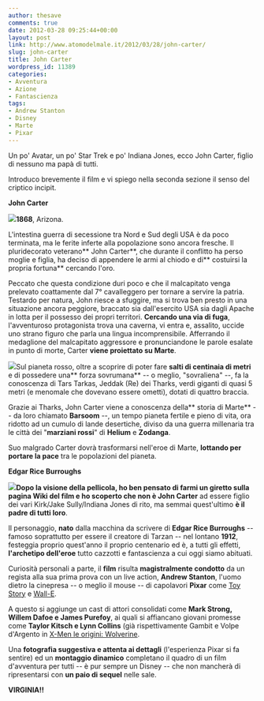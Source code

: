 ```yaml
---
author: thesave
comments: true
date: 2012-03-28 09:25:44+00:00
layout: post
link: http://www.atomodelmale.it/2012/03/28/john-carter/
slug: john-carter
title: John Carter
wordpress_id: 11389
categories:
- Avventura
- Azione
- Fantascienza
tags:
- Andrew Stanton
- Disney
- Marte
- Pixar
---
```


Un po' Avatar, un po' Star Trek e po' Indiana Jones, ecco John Carter, figlio di nessuno ma papà di tutti.

Introduco brevemente il film e vi spiego nella seconda sezione il senso del criptico incipit.

**John Carter**

**![](http://www.atomodelmale.it/wp-content/uploads/2012/03/John-Carter3-202x300.jpg)1868**, Arizona.

L'intestina guerra di secessione tra Nord e Sud degli USA è da poco terminata, ma le ferite inferte alla popolazione sono ancora fresche. Il pluridecorato veterano** John Carter**, che durante il conflitto ha perso moglie e figlia, ha deciso di appendere le armi al chiodo e di** costuirsi la propria fortuna** cercando l'oro.

Peccato che questa condizione duri poco e che il malcapitato venga prelevato coattamente dal 7° cavalleggero per tornare a servire la patria. Testardo per natura, John riesce a sfuggire, ma si trova ben presto in una situazione ancora peggiore, braccato sia dall'esercito USA sia dagli Apache in lotta per il possesso dei propri territori. **Cercando una via di fuga**, l'avventuroso protagonista trova una caverna, vi entra e, assalito, uccide uno strano figuro che parla una lingua incomprensibile. Afferrando il medaglione del malcapitato aggressore e pronunciandone le parole esalate in punto di morte, Carter **viene proiettato su Marte**.

![](http://www.atomodelmale.it/wp-content/uploads/2012/03/John-Carter2-300x125.jpg)Sul pianeta rosso, oltre a scoprire di poter fare **salti di centinaia di metri** e di possedere una** forza sovrumana** -- o meglio, "sovraliena" --, fa la conoscenza di Tars Tarkas, Jeddak (Re) dei Tharks, verdi giganti di quasi 5 metri (e menomale che dovevano essere ometti), dotati di quattro braccia.

Grazie ai Tharks, John Carter viene a conoscenza della** storia di Marte** -- da loro chiamato **Barsoom** --, un tempo pianeta fertile e pieno di vita, ora ridotto ad un cumulo di lande desertiche, diviso da una guerra millenaria tra le città dei "**marziani rossi**" di **Helium** e **Zodanga**.

Suo malgrado Carter dovrà trasformarsi nell'eroe di Marte, **lottando per portare la pace** tra le popolazioni del pianeta.

**Edgar Rice Burroughs**

****![](http://www.atomodelmale.it/wp-content/uploads/2012/03/John-Carter4-300x200.jpg)Dopo la visione della pellicola, ho ben pensato di farmi un giretto sulla pagina Wiki del film e ho scoperto che non è** John Carter** ad essere figlio dei vari Kirk/Jake Sully/Indiana Jones di rito, ma semmai quest'ultimo **è il padre di tutti loro**.

Il personaggio, **nato** dalla macchina da scrivere di **Edgar Rice Burroughs** -- famoso soprattutto per essere il creatore di Tarzan -- nel lontano **1912**, festeggia proprio quest'anno il proprio centenario ed è, a tutti gli effetti, **l'archetipo dell'eroe** tutto cazzotti e fantascienza a cui oggi siamo abituati.

Curiosità personali a parte, il **film** risulta **magistralmente condotto** da un regista alla sua prima prova con un live action, **Andrew Stanton**, l'uomo dietro la cinepresa -- o meglio il mouse -- di capolavori **Pixar** come [Toy Story](http://www.atomodelmale.it/2010/07/31/toy-story-3/) e [Wall-E](http://www.atomodelmale.it/2008/10/27/wall%E2%80%A2e/).

A questo si aggiunge un cast di attori consolidati come **Mark Strong, Willem Dafoe e James Purefoy**, ai quali si affiancano giovani promesse come **Taylor Kitsch **e** Lynn Collins** (già rispettivamente Gambit e Volpe d'Argento in [X-Men le origini: Wolverine](http://www.atomodelmale.it/2009/05/23/x-men-le-origini-wolverine/).

Una **fotografia suggestiva e attenta ai dettagli** (l'esperienza Pixar si fa sentire) ed un **montaggio dinamico** completano il quadro di un film d'avventura per tutti -- è pur sempre un Disney -- che non mancherà di ripresentarsi con **un paio di sequel** nelle sale.

**VIRGINIA!!**
